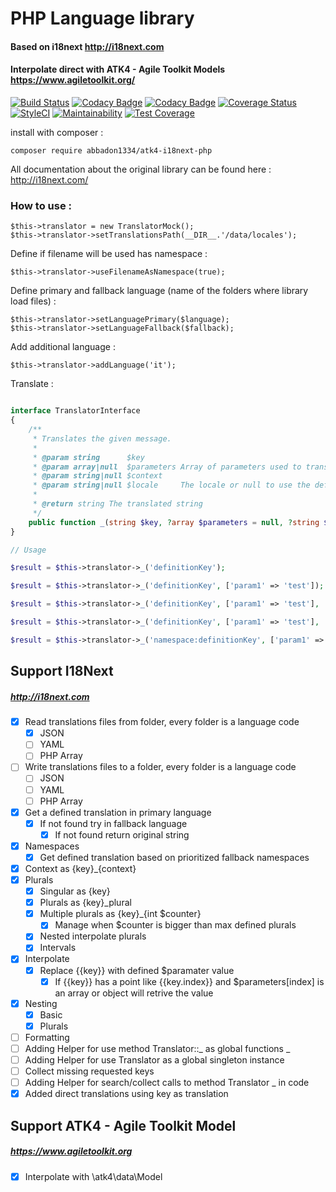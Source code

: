 # PHP Language library
#### Based on i18next http://i18next.com
#### Interpolate direct with ATK4 - Agile Toolkit Models https://www.agiletoolkit.org/

[![Build Status](https://travis-ci.org/abbadon1334/atk4-i18next-php.svg?branch=master)](https://travis-ci.org/abbadon1334/atk4-i18next-php)
[![Codacy Badge](https://api.codacy.com/project/badge/Grade/3936f18bcf2d47c38713dc49dc4cd44b)](https://www.codacy.com/app/abbadon1334/atk4-i18next-php?utm_source=github.com&amp;utm_medium=referral&amp;utm_content=abbadon1334/atk4-i18next-php&amp;utm_campaign=Badge_Grade)
[![Codacy Badge](https://api.codacy.com/project/badge/Coverage/3936f18bcf2d47c38713dc49dc4cd44b)](https://www.codacy.com/app/abbadon1334/atk4-i18next-php?utm_source=github.com&amp;utm_medium=referral&amp;utm_content=abbadon1334/atk4-i18next-php&amp;utm_campaign=Badge_Coverage)
[![Coverage Status](https://coveralls.io/repos/github/abbadon1334/atk4-i18next-php/badge.svg?branch=master)](https://coveralls.io/github/abbadon1334/atk4-i18next-php?branch=master)
[![StyleCI](https://github.styleci.io/repos/196214699/shield?branch=master)](https://github.styleci.io/repos/196214699)
[![Maintainability](https://api.codeclimate.com/v1/badges/6aa647f7e846726e4f89/maintainability)](https://codeclimate.com/github/abbadon1334/atk4-i18next-php/maintainability)
[![Test Coverage](https://api.codeclimate.com/v1/badges/6aa647f7e846726e4f89/test_coverage)](https://codeclimate.com/github/abbadon1334/atk4-i18next-php/test_coverage)

install with composer :

`composer require abbadon1334/atk4-i18next-php`

All documentation about the original library can be found here : http://i18next.com/

### How to use :

```
$this->translator = new TranslatorMock();
$this->translator->setTranslationsPath(__DIR__.'/data/locales');
```

Define if filename will be used has namespace :
```
$this->translator->useFilenameAsNamespace(true);
```

Define primary and fallback language (name of the folders where library load files) :
```
$this->translator->setLanguagePrimary($language);
$this->translator->setLanguageFallback($fallback);
```

Add additional language : 
```
$this->translator->addLanguage('it');
```

Translate :
```PHP

interface TranslatorInterface
{
    /**
     * Translates the given message.
     *
     * @param string      $key
     * @param array|null  $parameters Array of parameters used to translate message
     * @param string|null $context
     * @param string|null $locale     The locale or null to use the default
     *
     * @return string The translated string
     */
    public function _(string $key, ?array $parameters = null, ?string $context = null, ?string $locale = null): string;
}

// Usage

$result = $this->translator->_('definitionKey');

$result = $this->translator->_('definitionKey', ['param1' => 'test']);

$result = $this->translator->_('definitionKey', ['param1' => 'test'], 'context');

$result = $this->translator->_('definitionKey', ['param1' => 'test'], 'context', 'specificLanguage');

$result = $this->translator->_('namespace:definitionKey', ['param1' => 'test'], 'context', 'specificLanguage');
```

## Support I18Next
#####  http://i18next.com

- [x] Read translations files from folder, every folder is a language code
    - [x] JSON
    - [ ] YAML
    - [ ] PHP Array
- [ ] Write translations files to a folder, every folder is a language code
    - [ ] JSON
    - [ ] YAML
    - [ ] PHP Array
- [x] Get a defined translation in primary language
    - [x] If not found try in fallback language
        - [x] If not found return original string
- [x] Namespaces
    - [x] Get defined translation based on prioritized fallback namespaces
- [x] Context as {key}_{context}
- [x] Plurals
    - [x] Singular as {key}
    - [x] Plurals as {key}_plural
    - [x] Multiple plurals as {key}_{int $counter}
        - [x] Manage when $counter is bigger than max defined plurals
    - [x] Nested interpolate plurals
    - [x] Intervals
- [x] Interpolate        
    - [x] Replace {{key}} with defined $paramater value
        - [x] If {{key}} has a point like {{key.index}} and $parameters[index] is an array or object will retrive the value
- [x] Nesting 
    - [x] Basic
    - [x] Plurals
- [ ] Formatting
- [ ] Adding Helper for use method Translator::_ as global functions _
- [ ] Adding Helper for use Translator as a global singleton instance
- [ ] Collect missing requested keys
- [ ] Adding Helper for search/collect calls to method Translator _ in code
- [x] Added direct translations using key as translation    

## Support ATK4 - Agile Toolkit Model
##### https://www.agiletoolkit.org

- [x] Interpolate with \atk4\data\Model
